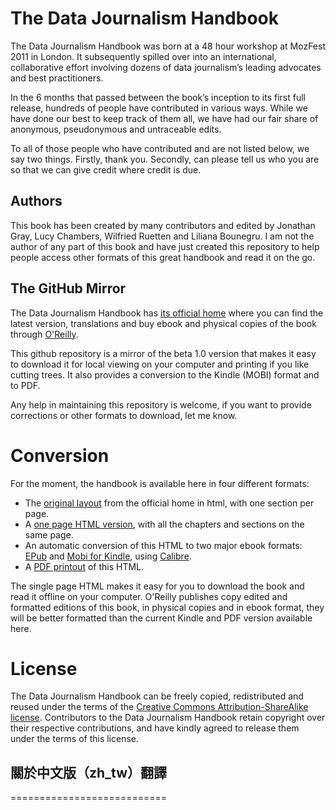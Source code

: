 The Data Journalism Handbook
============================

The Data Journalism Handbook was born at a 48 hour workshop at MozFest 2011 in London. It subsequently spilled over into an international, collaborative effort involving dozens of data journalism’s leading advocates and best practitioners.

In the 6 months that passed between the book’s inception to its first full release, hundreds of people have contributed in various ways. While we have done our best to keep track of them all, we have had our fair share of anonymous, pseudonymous and untraceable edits.

To all of those people who have contributed and are not listed below, we say two things. Firstly, thank you. Secondly, can please tell us who you are so that we can give credit where credit is due.

Authors
-------

This book has been created by many contributors and edited by Jonathan Gray, Lucy Chambers, Wilfried Ruetten and Liliana Bounegru. I am not the author of any part of this book and have just created this repository to help people access other formats of this great handbook and read it on the go.

The GitHub Mirror
-----------------

The Data Journalism Handbook has [its official home](http://datajournalismhandbook.org/1.0/en/) where you can find the latest version, translations and buy ebook and physical copies of the book through [O'Reilly](http://shop.oreilly.com/product/0636920025603.do).

This github repository is a mirror of the beta 1.0 version that makes it easy to download it for local viewing on your computer and printing if you like cutting trees. It also provides a conversion to the Kindle (MOBI) format and to PDF.

Any help in maintaining this repository is welcome, if you want to provide corrections or other formats to download, let me know.

Conversion
==========

For the moment, the handbook is available here in four different formats:
 * The [original layout](http://pierreandrews.net/TheDataJournalismHandbook/splithtml/1.0/en/) from the official home in html, with one section per page.
 * A [one page HTML version](http://pierreandrews.net/TheDataJournalismHandbook/onefilehtml/1.0/en/), with all the chapters and sections on the same page.
 * An automatic conversion of this HTML to two major ebook formats: [EPub](https://github.com/Mortimerp9/TheDataJournalismHandbook/raw/master/TheDataJournalismHandbook.epub) and [Mobi for Kindle](https://github.com/Mortimerp9/TheDataJournalismHandbook/raw/master/TheDataJournalismHandbook.mobi), using [Calibre](calibre-ebook.com).
 * A [PDF printout](https://github.com/Mortimerp9/TheDataJournalismHandbook/raw/master/TheDataJournalismHandbook.pdf) of this HTML.

The single page HTML makes it easy for you to download the book and read it offline on your computer. O'Reilly publishes copy edited and formatted editions of this book, in physical copies and in ebook format, they will be better formatted than the current Kindle and PDF version available here.


License
=======

The Data Journalism Handbook can be freely copied, redistributed and reused under the terms of the <a href="http://creativecommons.org/licenses/by-sa/3.0/">Creative Commons Attribution-ShareAlike license</a>. Contributors to the Data Journalism Handbook retain copyright over their respective contributions, and have kindly agreed to release them under the terms of this license.

## 關於中文版（zh_tw）翻譯
===========================

